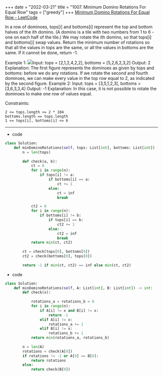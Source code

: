 +++ 
date = "2022-03-21"
title = "1007. Minimum Domino Rotations For Equal Row"
tags = ["greedy"]
+++
[Minimum Domino Rotations For Equal Row - LeetCode](https://leetcode.com/problems/minimum-domino-rotations-for-equal-row/)

In a row of dominoes, tops[i] and bottoms[i] represent the top and bottom halves of the ith domino. (A domino is a tile with two numbers from 1 to 6 - one on each half of the tile.)
We may rotate the ith domino, so that tops[i] and bottoms[i] swap values.
Return the minimum number of rotations so that all the values in tops are the same, or all the values in bottoms are the same.
If it cannot be done, return -1.
 
Example 1:
![](https://assets.leetcode.com/uploads/2021/05/14/domino.png)Input: tops = [2,1,2,4,2,2], bottoms = [5,2,6,2,3,2] Output: 2 Explanation: The first figure represents the dominoes as given by tops and bottoms: before we do any rotations. If we rotate the second and fourth dominoes, we can make every value in the top row equal to 2, as indicated by the second figure. 
Example 2:
Input: tops = [3,5,1,2,3], bottoms = [3,6,3,3,4] Output: -1 Explanation: In this case, it is not possible to rotate the dominoes to make one row of values equal. 
 
Constraints:

	2 <= tops.length <= 2 * 104
	bottoms.length == tops.length
	1 <= tops[i], bottoms[i] <= 6

---
- code
```py
class Solution:
    def minDominoRotations(self, tops: List[int], bottoms: List[int]) -> int:
        n = len(tops)
        
        def check(a, b):
            ct = 0
            for i in range(n):
                if tops[i] != a:
                    if bottoms[i] == a:
                        ct += 1
                    else:
                        ct = inf
                        break

            ct2 = 0                    
            for i in range(n):
                if bottoms[i] != b:
                    if tops[i] == b:
                        ct2 += 1
                    else:
                        ct2 = inf
                        break
            return min(ct, ct2)
        
        ct = check(tops[0], bottoms[0])
        ct2 = check(bottoms[0], tops[0])
        
        return -1 if min(ct, ct2) == inf else min(ct, ct2)
```
- code
```py
class Solution:        
    def minDominoRotations(self, A: List[int], B: List[int]) -> int:
        def check(x):
           
            rotations_a = rotations_b = 0
            for i in range(n):
                if A[i] != x and B[i] != x:
                    return -1
                elif A[i] != x:
                    rotations_a += 1
                elif B[i] != x:
                    rotations_b += 1
            return min(rotations_a, rotations_b)
    
        n = len(A)
        rotations = check(A[0]) 
        if rotations != -1 or A[0] == B[0]:
            return rotations 
        else:
            return check(B[0])
```
